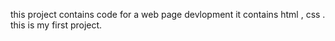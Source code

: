 this project contains code for a web page devlopment 
it contains html , css .
this is my first project.
